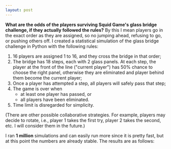 ```yaml
---
layout: post
---
```

**What are the odds of the players surviving Squid Game's glass bridge challenge, if they actually followed the rules?** By this I mean players go in the exact order as they are assigned, so no jumping ahead, refusing to go, or pushing others off. I created a statistical simulation of the glass bridge challenge in Python with the following rules:

1. 16 players are assigned 1 to 16, and they cross the bridge in that order;
2. The bridge has 18 steps, each with 2 glass panels. At each step, the player at the front of the line ("current player") has 50% chance to choose the right panel, otherwise they are eliminated and player behind them become the current player;
3. Once a player has attempted a step, all players will safely pass that step;
4. The game is over when
    - at least one player has passed, or
    - all players have been eliminated.
5. Time limit is disregarded for simplicity.

(There are other possible collaborative strategies. For example, players may decide to rotate, i.e., player 1 takes the first try, player 2 takes the second, etc. I will consider them in the future.)

I ran **1 million** simulations and can easily run more since it is pretty fast, but at this point the numbers are already stable. The results are as follows: